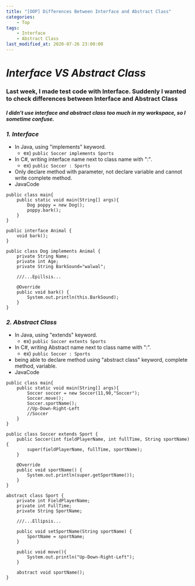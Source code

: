 ```yaml
---
title: "[OOP] Differences Between Interface and Abstract Class"
categories:
    - Top
tags:
    - Interface
    - Abstract Class
last_modified_at: 2020-07-26 23:00:00
---
```

# *Interface VS Abstract Class*


### Last week, I made test code with Interface. Suddenly I wanted to check differences between Interface and Abstract Class  <br>

#### *I didn't use interface and abstract class too much in my workspace, so I sometime confuse.*

### ***1. Interface***
- In Java, using "implements" keyword.
    - ex) ```public Soccer implements Sports```
- In C#, writing interface name next to class name with ":".
    - ex) ```public Soccer : Sports```
- Only declare method with parameter, not declare variable and cannot write complete method.
- JavaCode

```
public class main{
    public static void main(String[] args){
        Dog poppy = new Dog();
        poppy.bark();
    }
}

public interface Animal {
    void bark();
}

public class Dog implements Animal {
    private String Name;
    private int Age;
    private String BarkSound="walwal";

    ///...Epillsis...

    @Override
    public void bark() {
        System.out.println(this.BarkSound);
    }
}
```


### ***2. Abstract Class***
- In Java, using "extends" keyword.
    - ex) ```public Soccer extents Sports```
- In C#, writing Abstract name next to class name with ":".
    - ex) ```public Soccer : Sports```
- being able to declare method using "abstract class" keyword, complete method, variable.
- JavaCode

```
public class main{
    public static void main(String[] args){
        Soccer soccer = new Soccer(11,90,"Soccer");
        Soccer.move();
        Soccer.sportName();
        //Up-Down-Right-Left
        //Soccer
    }
}

public class Soccer extends Sport {
    public Soccer(int fieldPlayerName, int fullTime, String sportName) {
        super(fieldPlayerName, fullTime, sportName);
    }

    @Override
    public void sportName() {
        System.out.println(super.getSportName());
    }
}

abstract class Sport {
    private int FieldPlayerName;
    private int FullTime;
    private String SportName;

    ///...Ellipsis...

    public void setSportName(String sportName) {
        SportName = sportName;
    }

    public void move(){
        System.out.println("Up-Down-Right-Left");
    }

    abstract void sportName();
}
```